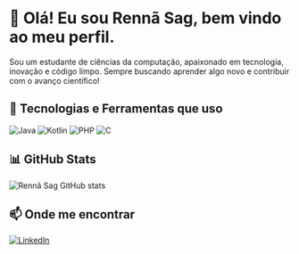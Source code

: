 # 👋 Olá! Eu sou Rennã Sag, bem vindo ao meu perfil.

Sou um estudante de ciências da computação, apaixonado em tecnologia, inovação e código limpo. Sempre buscando aprender algo novo e contribuir com o avanço científico!

## 🚀 Tecnologias e Ferramentas que uso

![Java](https://img.shields.io/badge/-Java-007396?style=flat-square&logo=java&logoColor=white)
![Kotlin](https://img.shields.io/badge/-Kotlin-0095D5?style=flat-square&logo=kotlin&logoColor=white)
![PHP](https://img.shields.io/badge/-PHP-777BB4?style=flat-square&logo=php&logoColor=white)
![C](https://img.shields.io/badge/-C-00599C?style=flat-square&logo=c&logoColor=white)

## 📊 GitHub Stats

![Rennã Sag GitHub stats](https://github-readme-stats.vercel.app/api?username=RennaSag&show_icons=true&theme=radical)

## 📫 Onde me encontrar

[![LinkedIn](https://img.shields.io/badge/-LinkedIn-0077B5?style=flat-square&logo=linkedin&logoColor=white)]([https://linkedin.com/in/seu-usuario](https://www.linkedin.com/in/rennã-sag-1aa34b183/))
